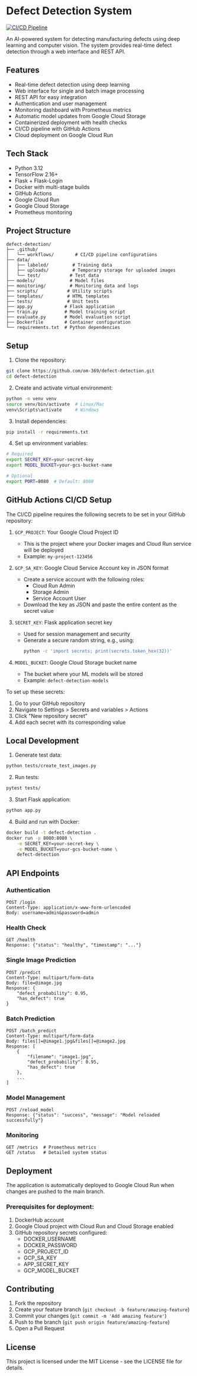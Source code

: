 # Defect Detection System

[![CI/CD Pipeline](https://github.com/om-369/defect-detection/actions/workflows/ci.yml/badge.svg)](https://github.com/om-369/defect-detection/actions/workflows/ci.yml)

An AI-powered system for detecting manufacturing defects using deep learning and computer vision. The system provides real-time defect detection through a web interface and REST API.

## Features

- Real-time defect detection using deep learning
- Web interface for single and batch image processing
- REST API for easy integration
- Authentication and user management
- Monitoring dashboard with Prometheus metrics
- Automatic model updates from Google Cloud Storage
- Containerized deployment with health checks
- CI/CD pipeline with GitHub Actions
- Cloud deployment on Google Cloud Run

## Tech Stack

- Python 3.12
- TensorFlow 2.16+
- Flask + Flask-Login
- Docker with multi-stage builds
- GitHub Actions
- Google Cloud Run
- Google Cloud Storage
- Prometheus monitoring

## Project Structure

```
defect-detection/
├── .github/
│   └── workflows/        # CI/CD pipeline configurations
├── data/
│   ├── labeled/         # Training data
│   ├── uploads/         # Temporary storage for uploaded images
│   └── test/           # Test data
├── models/             # Model files
├── monitoring/         # Monitoring data and logs
├── scripts/           # Utility scripts
├── templates/         # HTML templates
├── tests/             # Unit tests
├── app.py            # Flask application
├── train.py          # Model training script
├── evaluate.py       # Model evaluation script
├── Dockerfile        # Container configuration
└── requirements.txt  # Python dependencies
```

## Setup

1. Clone the repository:
```bash
git clone https://github.com/om-369/defect-detection.git
cd defect-detection
```

2. Create and activate virtual environment:
```bash
python -m venv venv
source venv/bin/activate  # Linux/Mac
venv\Scripts\activate     # Windows
```

3. Install dependencies:
```bash
pip install -r requirements.txt
```

4. Set up environment variables:
```bash
# Required
export SECRET_KEY=your-secret-key
export MODEL_BUCKET=your-gcs-bucket-name

# Optional
export PORT=8080  # Default: 8080
```

## GitHub Actions CI/CD Setup

The CI/CD pipeline requires the following secrets to be set in your GitHub repository:

1. `GCP_PROJECT`: Your Google Cloud Project ID
   - This is the project where your Docker images and Cloud Run service will be deployed
   - Example: `my-project-123456`

2. `GCP_SA_KEY`: Google Cloud Service Account key in JSON format
   - Create a service account with the following roles:
     - Cloud Run Admin
     - Storage Admin
     - Service Account User
   - Download the key as JSON and paste the entire content as the secret value

3. `SECRET_KEY`: Flask application secret key
   - Used for session management and security
   - Generate a secure random string, e.g., using:
     ```bash
     python -c 'import secrets; print(secrets.token_hex(32))'
     ```

4. `MODEL_BUCKET`: Google Cloud Storage bucket name
   - The bucket where your ML models will be stored
   - Example: `defect-detection-models`

To set up these secrets:
1. Go to your GitHub repository
2. Navigate to Settings > Secrets and variables > Actions
3. Click "New repository secret"
4. Add each secret with its corresponding value

## Local Development

1. Generate test data:
```bash
python tests/create_test_images.py
```

2. Run tests:
```bash
pytest tests/
```

3. Start Flask application:
```bash
python app.py
```

4. Build and run with Docker:
```bash
docker build -t defect-detection .
docker run -p 8080:8080 \
    -e SECRET_KEY=your-secret-key \
    -e MODEL_BUCKET=your-gcs-bucket-name \
    defect-detection
```

## API Endpoints

### Authentication
```
POST /login
Content-Type: application/x-www-form-urlencoded
Body: username=admin&password=admin
```

### Health Check
```
GET /health
Response: {"status": "healthy", "timestamp": "..."}
```

### Single Image Prediction
```
POST /predict
Content-Type: multipart/form-data
Body: file=@image.jpg
Response: {
    "defect_probability": 0.95,
    "has_defect": true
}
```

### Batch Prediction
```
POST /batch_predict
Content-Type: multipart/form-data
Body: files[]=@image1.jpg&files[]=@image2.jpg
Response: [
    {
        "filename": "image1.jpg",
        "defect_probability": 0.95,
        "has_defect": true
    },
    ...
]
```

### Model Management
```
POST /reload_model
Response: {"status": "success", "message": "Model reloaded successfully"}
```

### Monitoring
```
GET /metrics  # Prometheus metrics
GET /status   # Detailed system status
```

## Deployment

The application is automatically deployed to Google Cloud Run when changes are pushed to the main branch.

### Prerequisites for deployment:
1. DockerHub account
2. Google Cloud project with Cloud Run and Cloud Storage enabled
3. GitHub repository secrets configured:
   - DOCKER_USERNAME
   - DOCKER_PASSWORD
   - GCP_PROJECT_ID
   - GCP_SA_KEY
   - APP_SECRET_KEY
   - GCP_MODEL_BUCKET

## Contributing

1. Fork the repository
2. Create your feature branch (`git checkout -b feature/amazing-feature`)
3. Commit your changes (`git commit -m 'Add amazing feature'`)
4. Push to the branch (`git push origin feature/amazing-feature`)
5. Open a Pull Request

## License

This project is licensed under the MIT License - see the LICENSE file for details.
